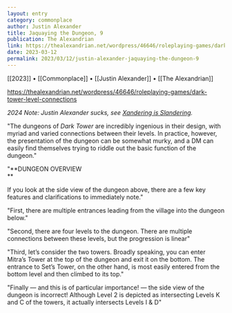 ```yaml
---
layout: entry
category: commonplace
author: Justin Alexander
title: Jaquaying the Dungeon, 9
publication: The Alexandrian
link: https://thealexandrian.net/wordpress/46646/roleplaying-games/dark-tower-level-connections
date: 2023-03-12
permalink: 2023/03/12/justin-alexander-jaquaying-the-dungeon-9
---
```


[[2023]] • [[Commonplace]] • [[Justin Alexander]] • [[The Alexandrian]]

https://thealexandrian.net/wordpress/46646/roleplaying-games/dark-tower-level-connections

*2024 Note: Justin Alexander sucks, see [Xandering is Slandering](https://diyanddragons.blogspot.com/2024/01/xandering-is-slandering.html).*

"The dungeons of *Dark Tower* are incredibly ingenious in their design, with myriad and varied connections between their levels. In practice, however, the presentation of the dungeon can be somewhat murky, and a DM can easily find themselves trying to riddle out the basic function of the dungeon."

"**DUNGEON OVERVIEW  
**

If you look at the side view of the dungeon above, there are a few key features and clarifications to immediately note."

"First, there are multiple entrances leading from the village into the dungeon below."

"Second, there are four levels to the dungeon. There are multiple connections between these levels, but the progression is linear"

"Third, let’s consider the two towers. Broadly speaking, you can enter Mitra’s Tower at the top of the dungeon and exit it on the bottom. The entrance to Set’s Tower, on the other hand, is most easily entered from the bottom level and then climbed to its top."

"Finally — and this is of particular importance! — the side view of the dungeon is incorrect! Although Level 2 is depicted as intersecting Levels K and C of the towers, it actually intersects Levels I & D"
